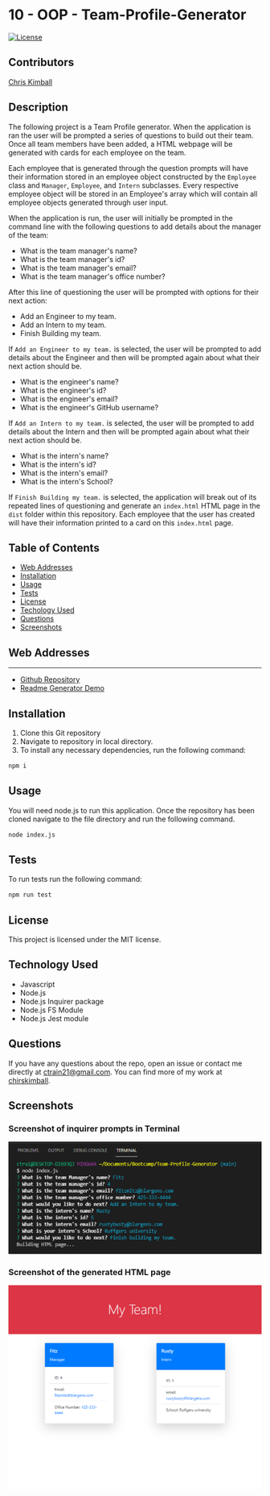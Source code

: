 # 10 - OOP - Team-Profile-Generator

[![License](https://img.shields.io/badge/license-MIT-blue.svg)](https://opensource.org/licenses/MIT)

## Contributors

[Chris Kimball](https://github.com/chirskimball "chirskimball's GitHub Profile")


## Description

The following project is a Team Profile generator. When the application is ran the user will be prompted a series of questions to build out their team. Once all team members have been added, a HTML webpage will be generated with cards for each employee on the team.

Each employee that is generated through the question prompts will have their information stored in an employee object constructed by the `Employee` class and `Manager`, `Employee`, and `Intern` subclasses. Every respective employee object will be stored in an Employee's array which will contain all employee objects generated through user input.

When the application is run, the user will initially be prompted in the command line with the following questions to add details about the manager of the team:

* What is the team manager's name?
* What is the team manager's id?
* What is the team manager's email?
* What is the team manager's office number?

After this line of questioning the user will be prompted with options for their next action:

* Add an Engineer to my team.
* Add an Intern to my team.
* Finish Building my team.

If `Add an Engineer to my team.` is selected, the user will be prompted to add details about the Engineer and then will be prompted again about what their next action should be.

* What is the engineer's name?
* What is the engineer's id?
* What is the engineer's email?
* What is the engineer's GitHub username?

If `Add an Intern to my team.` is selected, the user will be prompted to add details about the Intern and then will be prompted again about what their next action should be.

* What is the intern's name?
* What is the intern's id?
* What is the intern's email?
* What is the intern's School?

If `Finish Building my team.` is selected, the application will break out of its repeated lines of questioning and generate an `index.html` HTML page in the `dist` folder within this repository. Each employee that the user has created will have their information printed to a card on this `index.html` page.


## Table of Contents 

* [Web Addresses](#web-addresses)
* [Installation](#installation)
* [Usage](#usage)
* [Tests](#tests)
* [License](#license)
* [Techology Used](#technology-used)
* [Questions](#questions)
* [Screenshots](#screenshots)


## Web Addresses
---------------

*  [Github Repository](https://github.com/chriskimball/Team-Profile-Generator "Github Repo")
*  [Readme Generator Demo](https://watch.screencastify.com/v/UibbqyCSSbbeiCwxrOKp "Video walkthrough")


## Installation

1. Clone this Git repository
2. Navigate to repository in local directory.
3. To install any necessary dependencies, run the following command:

```bash
npm i
``` 


## Usage

You will need node.js to run this application. Once the repository has been cloned navigate to the file directory and run the following command.

```bash
node index.js
```

## Tests

To run tests run the following command:

```bash
npm run test
```

## License

This project is licensed under the MIT license.


## Technology Used

* Javascript
* Node.js
* Node.js Inquirer package
* Node.js FS Module
* Node.js Jest module


## Questions

If you have any questions about the repo, open an issue or contact me directly at [ctrain21@gmail.com](mailto:ctrain21@gmail.com). You can find more of my work at [chirskimball](https://github.com/chirskimball "chirskimball's GitHub Profile").

## Screenshots

### Screenshot of inquirer prompts in Terminal

![Screenshot of inquirer prompts in Terminal](./dist/screenshots/terminalPrompts.png)

### Screenshot of the generated HTML page

![Screenshot of the generated HTML page](./dist/screenshots/generatedHTML.png)
